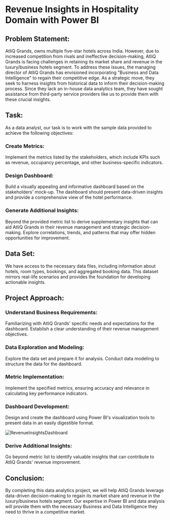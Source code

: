 # Revenue Insights in Hospitality Domain with Power BI

## Problem Statement:
AtliQ Grands, owns multiple five-star hotels across India. However, due to increased competition from rivals and ineffective decision-making, AtliQ Grands is facing challenges in retaining its market share and revenue in the luxury/business hotels segment. To address these issues, the managing director of AtliQ Grands has envisioned incorporating "Business and Data Intelligence" to regain their competitive edge. As a strategic move, they seek to harness insights from historical data to inform their decision-making process. Since they lack an in-house data analytics team, they have sought assistance from third-party service providers like us to provide them with these crucial insights.

## Task:
As a data analyst, our task is to work with the sample data provided to achieve the following objectives:

### Create Metrics: 
Implement the metrics listed by the stakeholders, which include KPIs such as revenue, occupancy percentage, and other business-specific indicators.

### Design Dashboard: 
Build a visually appealing and informative dashboard based on the stakeholders' mock-up. The dashboard should present data-driven insights and provide a comprehensive view of the hotel performance.

### Generate Additional Insights: 
Beyond the provided metric list to derive supplementary insights that can aid AtliQ Grands in their revenue management and strategic decision-making. Explore correlations, trends, and patterns that may offer hidden opportunities for improvement.

## Data Set:
We have access to the necessary data files, including information about hotels, room types, bookings, and aggregated booking data. This dataset mirrors real-life scenarios and provides the foundation for developing actionable insights.

## Project Approach:

### Understand Business Requirements: 
Familiarizing with AtliQ Grands' specific needs and expectations for the dashboard. Establish a clear understanding of their revenue management objectives.

### Data Exploration and Modeling: 
Explore the data set and prepare it for analysis. Conduct data modeling to structure the data for the dashboard.

### Metric Implementation: 
Implement the specified metrics, ensuring accuracy and relevance in calculating key performance indicators.

### Dashboard Development: 
Design and create the dashboard using Power BI's visualization tools to present data in an easily digestible format.

![RevenueInsightsDashboard](https://github.com/KishanGangarama/Revenue-Insights-in-Hospitality-Domain/assets/112736041/c17d60c0-63d6-41a2-85d9-df4ac76dfa6b)

### Derive Additional Insights: 
Go beyond metric list to identify valuable insights that can contribute to AtliQ Grands' revenue improvement.

## Conclusion:
By completing this data analytics project, we will help AtliQ Grands leverage data-driven decision-making to regain its market share and revenue in the luxury/business hotels segment. Our expertise in Power BI and data analysis will provide them with the necessary Business and Data Intelligence they need to thrive in a competitive market.
